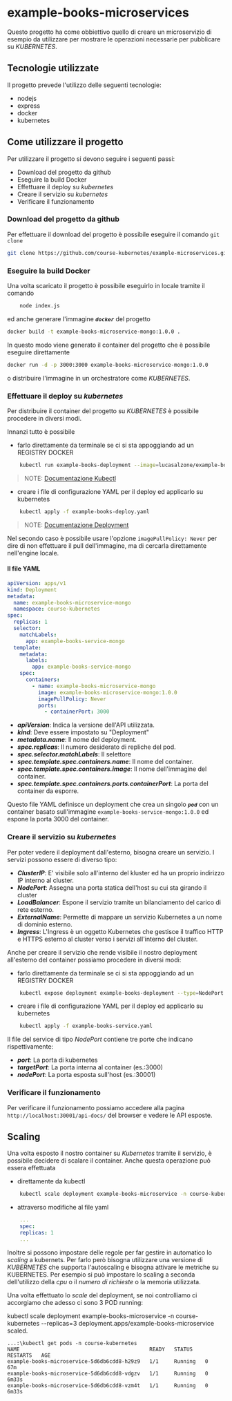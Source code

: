 # example-books-microservices

Questo progetto ha come obbiettivo quello di creare un microservizio di esempio da utilizzare per mostrare le operazioni necessarie per pubblicare su _KUBERNETES_.

## Tecnologie utilizzate

Il progetto prevede l'utilizzo delle seguenti tecnologie:

- nodejs
- express
- docker
- kubernetes

## Come utilizzare il progetto

Per utilizzare il progetto si devono seguire i seguenti passi:

- Download del progetto da github
- Eseguire la build Docker
- Effettuare il deploy su _kubernetes_
- Creare il servizio su _kubernetes_
- Verificare il funzionamento

### Download del progetto da github

Per effettuare il download del progetto è possibile eseguire il comando `git clone`

```sh
git clone https://github.com/course-kubernetes/example-microservices.git
```


### Eseguire la build Docker

Una volta scaricato il progetto è possibile eseguirlo in locale tramite il comando 

```sh
    node index.js
```

ed anche generare l'immagine ***`docker`*** del progetto

```sh
docker build -t example-books-microservice-mongo:1.0.0 .
```

In questo modo viene generato il container del progetto che è possibile eseguire direttamente

```sh
docker run -d -p 3000:3000 example-books-microservice-mongo:1.0.0
```

o distribuire l'immagine in un orchestratore come _KUBERNETES_.


### Effettuare il deploy su _kubernetes_

Per distribuire il container del progetto su _KUBERNETES_ è possibile procedere in diversi modi.

Innanzi tutto è possibile 
- farlo direttamente da terminale se ci si sta appoggiando ad un REGISTRY DOCKER
```sh
    kubectl run example-books-deployment --image=lucasalzone/example-books-microservice-mongo:1.0.0
```

> NOTE: [Documentazione Kubectl](https://kubernetes.io/docs/reference/kubectl/)

- creare i file di configurazione YAML per il deploy ed applicarlo su kubernetes
```sh
    kubectl apply -f example-books-deploy.yaml
```
> NOTE: [Documentazione Deployment](https://kubernetes.io/docs/concepts/workloads/controllers/deployment/)

Nel secondo caso è possibile usare l'opzione  `imagePullPolicy: Never` per dire di non effettuare il pull dell'immagine, ma di cercarla direttamente nell'engine locale.

#### Il file YAML

```yaml
apiVersion: apps/v1
kind: Deployment
metadata:
  name: example-books-microservice-mongo
  namespace: course-kubernetes
spec:
  replicas: 1
  selector:
    matchLabels:
      app: example-books-service-mongo
  template:
    metadata:
      labels:
        app: example-books-service-mongo
    spec:
      containers:
        - name: example-books-microservice-mongo
          image: example-books-microservice-mongo:1.0.0
          imagePullPolicy: Never
          ports:
            - containerPort: 3000
```

- ***apiVersion***: Indica la versione dell'API utilizzata.
- ***kind***: Deve essere impostato su "Deployment"
- ***metadata.name***: Il nome del deployment.
- ***spec.replicas***: Il numero desiderato di repliche del pod.
- ***spec.selector.matchLabels***: Il selettore
- ***spec.template.spec.containers.name***: Il nome del container.
- ***spec.template.spec.containers.image***: Il nome dell'immagine del container.
- ***spec.template.spec.containers.ports.containerPort***: La porta del container da esporre.

Questo file YAML definisce un deployment che crea un singolo ***`pod`*** con un container basato sull'immagine `example-books-service-mongo:1.0.0` ed espone la porta 3000 del container. 


### Creare il servizio su _kubernetes_

Per poter vedere il deployment dall'esterno, bisogna creare un servizio. I servizi possono essere di diverso tipo:

- ***ClusterIP***: E' visibile solo all'interno del kluster ed ha un proprio indirizzo IP interno al cluster.
- ***NodePort***: Assegna una porta statica dell'host su cui sta girando il cluster
- ***LoadBalancer***: Espone il servizio tramite un bilanciamento del carico di rete esterno.
- ***ExternalName***: Permette di mappare un servizio Kubernetes a un nome di dominio esterno.
- ***Ingress***: L'Ingress è un oggetto Kubernetes che gestisce il traffico HTTP e HTTPS esterno al cluster verso i servizi all'interno del cluster.

Anche per creare il servizio che rende visibile il nostro deployment all'esterno del container possiamo procedere in diversi modi:

- farlo direttamente da terminale se ci si sta appoggiando ad un REGISTRY DOCKER
```sh
    kubectl expose deployment example-books-deployment --type=NodePort --port=3000
```

- creare i file di configurazione YAML per il deploy ed applicarlo su kubernetes
```sh
    kubectl apply -f example-books-service.yaml
```

Il file del service di tipo _NodePort_ contiene tre porte che indicano rispettivamente:

- ***port***: La porta di kubernetes
- ***targetPort***: La porta interna al container (es.:3000)
- ***nodePort***: La porta esposta sull'host (es.:30001)

### Verificare il funzionamento

Per verificare il funzionamento possiamo accedere alla pagina `http://localhost:30001/api-docs/` del browser e vedere le API esposte.


## Scaling

Una volta esposto il nostro container su _Kubernetes_ tramite il servizio, è possibile decidere di scalare il container. Anche questa operazione può essera effettuata
- direttamente da kubectl
```sh
    kubectl scale deployment example-books-microservice -n course-kubernetes --replicas=3
```

- attraverso modifiche al file yaml
```yaml
    ...
    spec:
    replicas: 1
    ...
```

Inoltre si possono impostare delle regole per far gestire in automatico lo _scaling_ a kubernets. Per farlo però bisogna utilizzare una versione di _KUBERNETES_ che supporta l'autoscaling e bisogna attivare le metriche su KUBERNETES.
Per esempio si può impostare lo scaling a seconda dell'utilizzo della _cpu_ o il _numero di richieste_ o la memoria utilizzata.

Una volta effettuato lo _scale_ del deployment, se noi controlliamo ci accorgiamo che adesso ci sono 3 POD running:

kubectl scale deployment example-books-microservice -n course-kubernetes --replicas=3 
deployment.apps/example-books-microservice scaled.

```
...:\kubectl get pods -n course-kubernetes
NAME                                          READY   STATUS    RESTARTS   AGE
example-books-microservice-5d6db6cdd8-h29z9   1/1     Running   0          67m
example-books-microservice-5d6db6cdd8-vdgzv   1/1     Running   0          6m33s
example-books-microservice-5d6db6cdd8-vzm4t   1/1     Running   0          6m33s
```